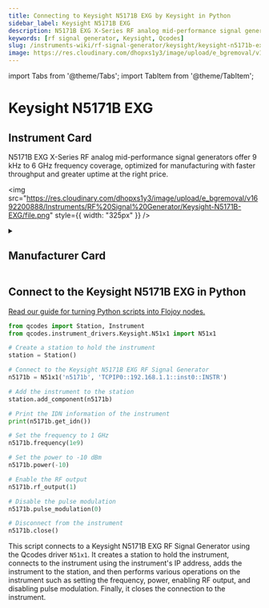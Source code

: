 ```yaml
---
title: Connecting to Keysight N5171B EXG by Keysight in Python
sidebar_label: Keysight N5171B EXG
description: N5171B EXG X-Series RF analog mid-performance signal generators offer 9 kHz to 6 GHz frequency coverage, optimized for manufacturing with faster throughput and greater uptime at the right price.
keywords: [rf signal generator, Keysight, Qcodes]
slug: /instruments-wiki/rf-signal-generator/keysight/keysight-n5171b-exg
image: https://res.cloudinary.com/dhopxs1y3/image/upload/e_bgremoval/v1692200888/Instruments/RF%20Signal%20Generator/Keysight-N5171B-EXG/file.png
---
```


import Tabs from '@theme/Tabs';
import TabItem from '@theme/TabItem';

# Keysight N5171B EXG

## Instrument Card

<div className="flex">

<div>

N5171B EXG X-Series RF analog mid-performance signal generators offer 9 kHz to 6 GHz frequency coverage, optimized for manufacturing with faster throughput and greater uptime at the right price.

</div>

<img src="https://res.cloudinary.com/dhopxs1y3/image/upload/e_bgremoval/v1692200888/Instruments/RF%20Signal%20Generator/Keysight-N5171B-EXG/file.png" style={{ width: "325px" }} />

</div>

<details>
<summary><h2>Manufacturer Card</h2></summary>

<img src="https://res.cloudinary.com/dhopxs1y3/image/upload/e_bgremoval/v1692125973/Instruments/Vendor%20Logos/Keysight.png" style={{ width: "100%", height: "150px",objectFit: "cover" }} />

Keysight Technologies, or Keysight, is an American company that manufactures electronics test and measurement equipment and software. <a href="https://www.keysight.com/us/en/home.html">Website</a>.

<ul>
  <li>Headquarters: USA</li>
  <li>Yearly Revenue (millions, USD): 5420.0</li>
</ul>
</details>

## Connect to the Keysight N5171B EXG in Python

[Read our guide for turning Python scripts into Flojoy nodes.](https://docs.flojoy.ai/custom-nodes/creating-custom-node/)


<Tabs>
<TabItem value="Qcodes" label="Qcodes">

```python
from qcodes import Station, Instrument
from qcodes.instrument_drivers.Keysight.N51x1 import N51x1

# Create a station to hold the instrument
station = Station()

# Connect to the Keysight N5171B EXG RF Signal Generator
n5171b = N51x1('n5171b', 'TCPIP0::192.168.1.1::inst0::INSTR')

# Add the instrument to the station
station.add_component(n5171b)

# Print the IDN information of the instrument
print(n5171b.get_idn())

# Set the frequency to 1 GHz
n5171b.frequency(1e9)

# Set the power to -10 dBm
n5171b.power(-10)

# Enable the RF output
n5171b.rf_output(1)

# Disable the pulse modulation
n5171b.pulse_modulation(0)

# Disconnect from the instrument
n5171b.close()
```

This script connects to a Keysight N5171B EXG RF Signal Generator using the Qcodes driver `N51x1`. It creates a station to hold the instrument, connects to the instrument using the instrument's IP address, adds the instrument to the station, and then performs various operations on the instrument such as setting the frequency, power, enabling RF output, and disabling pulse modulation. Finally, it closes the connection to the instrument.

</TabItem>
</Tabs>